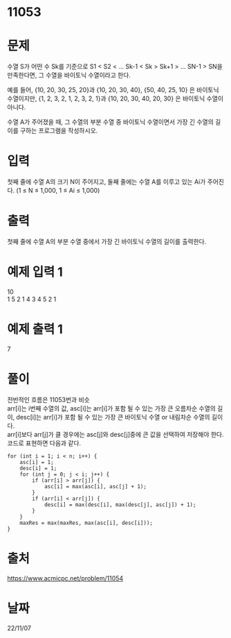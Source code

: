# 11053

# 문제
수열 S가 어떤 수 Sk를 기준으로 S1 < S2 < ... Sk-1 < Sk > Sk+1 > ... SN-1 > SN을 만족한다면, 그 수열을 바이토닉 수열이라고 한다.

예를 들어, {10, 20, 30, 25, 20}과 {10, 20, 30, 40}, {50, 40, 25, 10} 은 바이토닉 수열이지만,  {1, 2, 3, 2, 1, 2, 3, 2, 1}과 {10, 20, 30, 40, 20, 30} 은 바이토닉 수열이 아니다.

수열 A가 주어졌을 때, 그 수열의 부분 수열 중 바이토닉 수열이면서 가장 긴 수열의 길이를 구하는 프로그램을 작성하시오.

# 입력
첫째 줄에 수열 A의 크기 N이 주어지고, 둘째 줄에는 수열 A를 이루고 있는 Ai가 주어진다. (1 ≤ N ≤ 1,000, 1 ≤ Ai ≤ 1,000)

# 출력
첫째 줄에 수열 A의 부분 수열 중에서 가장 긴 바이토닉 수열의 길이를 출력한다.

# 예제 입력 1 
10  
1 5 2 1 4 3 4 5 2 1

# 예제 출력 1 
7

# 풀이
전반적인 흐름은 11053번과 비슷  
arr[i]는 i번째 수열의 값, asc[i]는 arr[i]가 포함 될 수 있는 가장 큰 오름차순 수열의 길이,  desc[i]는 arr[i]가 포함 될 수 있는 가장 큰 바이토닉 수열 or 내림차순 수열의 길이다.  
arr[i]보다 arr[j]가 클 경우에는 asc[j]와 desc[j]중에 큰 값을 선택하여 저장해야 한다. 코드로 표현하면 다음과 같다.  
```
for (int i = 1; i < n; i++) {
    asc[i] = 1;
    desc[i] = 1;
    for (int j = 0; j < i; j++) {
        if (arr[i] > arr[j]) {
            asc[i] = max(asc[i], asc[j] + 1);
        }
        if (arr[i] < arr[j]) {
            desc[i] = max(desc[i], max(desc[j], asc[j]) + 1);
        }
    }
    maxRes = max(maxRes, max(asc[i], desc[i]));
}
```
  
# 출처 
https://www.acmicpc.net/problem/11054

# 날짜
22/11/07
